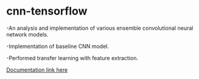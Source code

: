 # cnn-tensorflow
-An analysis and implementation of various ensemble convolutional neural network models.

-Implementation of baseline CNN model.

-Performed transfer learning with feature extraction.

<a href="report.pdf">Documentation link here</a>

